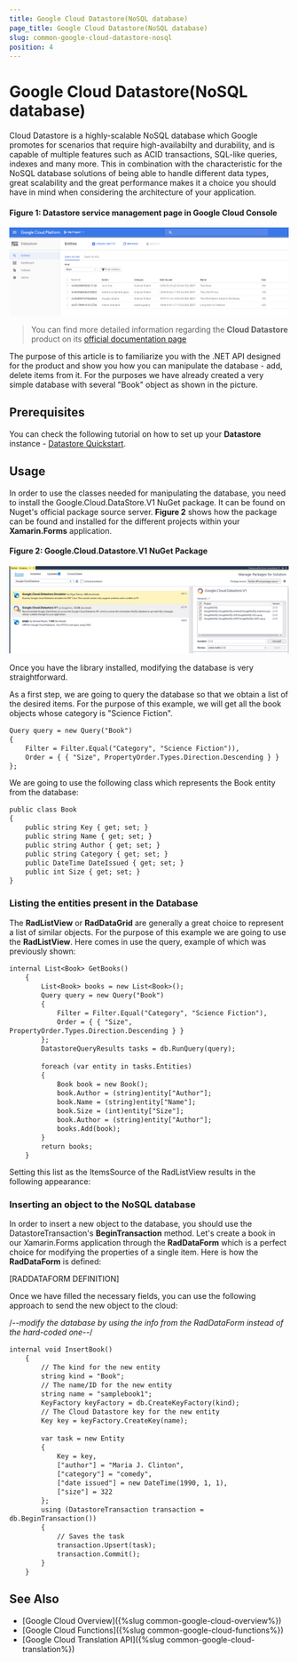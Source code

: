 ```yaml
---
title: Google Cloud Datastore(NoSQL database)
page_title: Google Cloud Datastore(NoSQL database)
slug: common-google-cloud-datastore-nosql
position: 4
---
```


# Google Cloud Datastore(NoSQL database)

Cloud Datastore is a highly-scalable NoSQL database which Google promotes for scenarios that require high-availabilty and durability, and is capable of multiple features such as ACID transactions, SQL-like queries, indexes and many more. This in combination with the characteristic for the NoSQL database solutions of being able to handle different data types, great scalability and the great performance makes it a choice you should have in mind when considering the architecture of your application. 

#### Figure 1: Datastore service management page in Google Cloud Console

![](../images/google_cloud_nosql_service.png)

>You can find more detailed information regarding the **Cloud Datastore** product on its [official documentation page](https://cloud.google.com/datastore/docs/)

The purpose of this article is to familiarize you with the .NET API designed for the product and show you how you can manipulate the database - add, delete items from it. For the purposes we have already created a very simple database with several "Book" object as shown in the picture.

## Prerequisites

You can check the following tutorial on how to set up your **Datastore** instance - [Datastore Quickstart](https://cloud.google.com/datastore/docs/quickstart). 

## Usage

In order to use the classes needed for manipulating the database, you need to install the Google.Cloud.DataStore.V1 NuGet package. It can be found on Nuget's official package source server. **Figure 2** shows how the package can be found and installed for the different projects within your **Xamarin.Forms** application.

#### Figure 2: Google.Cloud.Datastore.V1 NuGet Package
![](../images/datastore_nuget_package.png)

Once you have the library installed, modifying the database is very straightforward.

As a first step, we are going to query the database so that we obtain a list of the desired items. For the purpose of this example, we will get all the book objects whose category is "Science Fiction".

	Query query = new Query("Book")
	{
    	Filter = Filter.Equal("Category", "Science Fiction")),
    	Order = { { "Size", PropertyOrder.Types.Direction.Descending } }
	};

We are going to use the following class which represents the Book entity from the database:

	public class Book
    {
        public string Key { get; set; }
        public string Name { get; set; }
        public string Author { get; set; }
        public string Category { get; set; }
        public DateTime DateIssued { get; set; }
        public int Size { get; set; }
    }

### Listing the entities present in the Database

The **RadListView** or **RadDataGrid** are generally a great choice to represent a list of similar objects. For the purpose of this example we are going to use the **RadListView**. Here comes in use the query, example of which was previously shown:

	internal List<Book> GetBooks()
        {
            List<Book> books = new List<Book>();
            Query query = new Query("Book")
            {
                Filter = Filter.Equal("Category", "Science Fiction"),
                Order = { { "Size", PropertyOrder.Types.Direction.Descending } }
            };
            DatastoreQueryResults tasks = db.RunQuery(query);

            foreach (var entity in tasks.Entities)
            {
                Book book = new Book();
                book.Author = (string)entity["Author"];
                book.Name = (string)entity["Name"];
                book.Size = (int)entity["Size"];
                book.Author = (string)entity["Author"];
                books.Add(book);
            }
            return books;
        }

Setting this list as the ItemsSource of the RadListView results in the following appearance:



### Inserting an object to the NoSQL database

In order to insert a new object to the database, you should use the DatastoreTransaction's **BeginTransaction** method. Let's create a book in our Xamarin.Forms application through the **RadDataForm** which is a perfect choice for modifying the properties of a single item. Here is how the **RadDataForm** is defined:

[RADDATAFORM DEFINITION]

Once we have filled the necessary fields, you can use the following approach to send the new object to the cloud:

/*--modify the database by using the info from the RadDataForm instead of the hard-coded one--*/

	internal void InsertBook()
        {
            // The kind for the new entity
            string kind = "Book";
            // The name/ID for the new entity
            string name = "samplebook1";
            KeyFactory keyFactory = db.CreateKeyFactory(kind);
            // The Cloud Datastore key for the new entity
            Key key = keyFactory.CreateKey(name);

            var task = new Entity
            {
                Key = key,
                ["author"] = "Maria J. Clinton",
                ["category"] = "comedy",
                ["date issued"] = new DateTime(1990, 1, 1),
                ["size"] = 322
            };
            using (DatastoreTransaction transaction = db.BeginTransaction())
            {
                // Saves the task
                transaction.Upsert(task);
                transaction.Commit();
            }
        }


## See Also

- [Google Cloud Overview]({%slug common-google-cloud-overview%})
- [Google Cloud Functions]({%slug common-google-cloud-functions%})
- [Google Cloud Translation API]({%slug common-google-cloud-translation%})
